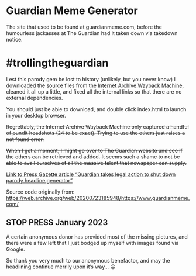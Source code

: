 # Guardian Meme Generator
The site that used to be found at guardianmeme.com, before the humourless jackasses at The Guardian had it taken down via takedown notice.

# #trollingtheguardian

Lest this parody gem be lost to history (unlikely, but you never know) I downloaded the source files from the [Internet Archive Wayback Machine](https://web.archive.org/web/20200723185948/https://www.guardianmeme.com/), cleaned it all up a little, and fixed all the internal links so that there are no external dependencies.

You should just be able to download, and double click index.html to launch in your desktop browser.

~~Regrettably, the Internet Archive Wayback Machine only captured a handful of pundit headshots (24 to be exact). Trying to use the others just raises a not found error.~~

~~When I get a moment, I might go over to The Guardian website and see if the others can be retrieved and added. It seems such a shame to not be able to avail ourselves of all the massive talent that newspaper can supply.~~

[Link to Press Gazette article “Guardian takes legal action to shut down parody headline generator”](https://www.pressgazette.co.uk/guardian-takes-legal-action-to-shut-down-parody-headline-generator/)

Source code originally from: https://web.archive.org/web/20200723185948/https://www.guardianmeme.com/

## STOP PRESS January 2023

A certain anonymous donor has provided most of the missing pictures, and there were a few left that I just bodged up myself with images found via Google.

So thank you very much to our anonymous benefactor, and may the headlining continue merrily upon it’s way… 😀